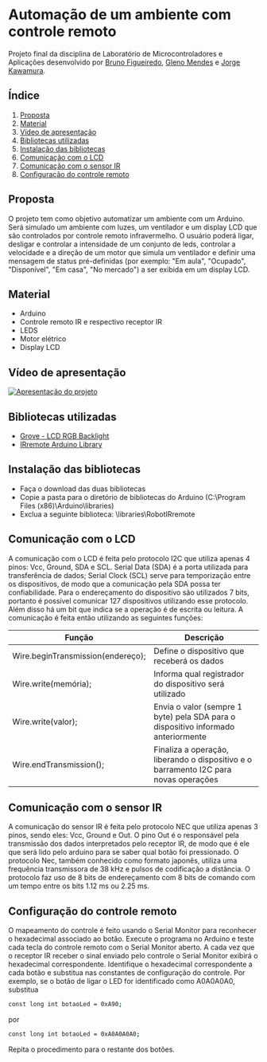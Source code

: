 # Automação de um ambiente com controle remoto
Projeto final da disciplina de Laboratório de Microcontroladores e Aplicações desenvolvido por [Bruno Figueiredo](https://github.com/BrunoFig), [Gleno Mendes](https://github.com/gmpsmendes) e [Jorge Kawamura](https://github.com/jckawamura).

## Índice
1. [Proposta](https://github.com/jckawamura/automacao-com-controle-remoto#proposta)
2. [Material](https://github.com/jckawamura/automacao-com-controle-remoto#material)
3. [Vídeo de apresentação](https://github.com/jckawamura/automacao-com-controle-remoto#vídeo-de-apresentação)
4. [Bibliotecas utilizadas](https://github.com/jckawamura/automacao-com-controle-remoto#bibliotecas-utilizadas)
5. [Instalação das bibliotecas](https://github.com/jckawamura/automacao-com-controle-remoto#instalação-das-bibliotecas)
6. [Comunicação com o LCD](https://github.com/jckawamura/automacao-com-controle-remoto#comunicação-com-o-lcd)
7. [Comunicação com o sensor IR](https://github.com/jckawamura/automacao-com-controle-remoto#comunicação-com-o-sensor-ir)
8. [Configuração do controle remoto](https://github.com/jckawamura/automacao-com-controle-remoto#configuração-do-controle-remoto)

## Proposta
O projeto tem como objetivo automatizar um ambiente com um Arduino. Será simulado um ambiente com luzes, um ventilador e um display LCD que são controlados por controle remoto infravermelho.
O usuário poderá ligar, desligar e controlar a intensidade de um conjunto de leds, controlar a velocidade e a direção de um motor que simula um ventilador e definir uma mensagem de status pré-definidas (por exemplo: "Em aula", "Ocupado", "Disponível", "Em casa", "No mercado") a ser exibida em um display LCD.

## Material
- Arduino
- Controle remoto IR e respectivo receptor IR
- LEDS
- Motor elétrico
- Display LCD

## Vídeo de apresentação
[![Apresentação do projeto](https://img.youtube.com/vi/Y13-LeeWbRk/0.jpg)](https://www.youtube.com/watch?edit=vd&v=Y13-LeeWbRk "Apresentação do projeto")

## Bibliotecas utilizadas
- [Grove - LCD RGB Backlight](https://github.com/Seeed-Studio/Grove_LCD_RGB_Backlight)
- [IRremote Arduino Library](https://github.com/z3t0/Arduino-IRremote)

## Instalação das bibliotecas
- Faça o download das duas bibliotecas
- Copie a pasta para o diretório de bibliotecas do Arduino (C:\Program Files (x86)\Arduino\libraries)
- Exclua a seguinte biblioteca: \libraries\RobotIRremote

## Comunicação com o LCD
A comunicação com o LCD é feita pelo protocolo I2C que utiliza apenas 4 pinos: Vcc, Ground, SDA e SCL.
Serial Data (SDA) é a porta utilizada para transferência de dados; Serial Clock (SCL) serve para temporização entre os dispositivos, de modo que a comunicação pela SDA possa ter confiabilidade.
Para o endereçamento do dispositivo são utilizados 7 bits, portanto é possível comunicar 127 dispositivos utilizando esse protocolo. Além disso há um bit que indica se a operação é de escrita ou leitura.
A comunicação é feita então utilizando as seguintes funções:

| Função | Descrição |
| ------ | ------ |
| Wire.beginTransmission(endereço); | Define o dispositivo que receberá os dados |
| Wire.write(memória); | Informa qual registrador do dispositivo será utilizado |
| Wire.write(valor); | Envia o valor (sempre 1 byte) pela SDA para o dispositivo informado anteriormente |
| Wire.endTransmission(); | Finaliza a operação, liberando o dispositivo e o barramento I2C para novas operações |

## Comunicação com o sensor IR
A comunicação do sensor IR é feita pelo protocolo NEC que utiliza apenas 3 pinos, sendo eles: Vcc, Ground e Out.
O pino Out é o responsável pela transmissão dos dados interpretados pelo receptor IR, de modo que é ele que será lido pelo arduino para se saber qual botão foi pressionado.
O protocolo Nec, também conhecido como formato japonês, utiliza uma frequência transmissora de 38 kHz e pulsos de codificação a distância. O protocolo faz uso de 8 bits de endereçamento com 8 bits de comando com um tempo entre os bits 1.12 ms ou 2.25 ms.

## Configuração do controle remoto
O mapeamento do controle é feito usando o Serial Monitor para reconhecer o hexadecimal associado ao botão.
Execute o programa no Arduino e teste cada tecla do controle remoto com o Serial Monitor aberto. A cada vez que o receptor IR receber o sinal enviado pelo controle o Serial Monitor exibirá o hexadecimal correspondente. Identifique o  hexadecimal correspondente a cada botão e substitua nas constantes de configuração do controle. Por exemplo, se o botão de ligar o LED for identificado como A0A0A0A0, substitua
```sh
const long int botaoLed = 0xA90;
```
por

```sh
const long int botaoLed = 0xA0A0A0A0;
```
Repita o procedimento para o restante dos botões.



